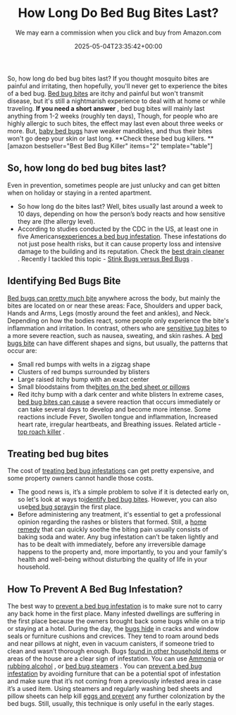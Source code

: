 ﻿---
author: We may earn a commission when you click and buy from Amazon.com
layout: post
title: How Long Do Bed Bug Bites Last?
date: '2025-05-04T23:35:42+00:00'
categories:
- Bed Bugs
- Guide
tags: []
slug: /how-long-do-bed-bug-bites-last/
lastmod: 2025-05-07T12:21:27+03:00
---

So, how long do bed bug bites last? If you thought mosquito bites are painful and irritating, then hopefully, you'll never get to experience the bites of a bed bug.
[Bed bug bites](https://nysipm.cornell.edu/whats-bugging-you/bed-bugs/bed-bug-faqs///#2)
are itchy and painful but won't transmit disease, but it's still a nightmarish experience to deal with at home or while traveling.
**If you need a short answer**
,
bed bug bites will mainly last anything from 1-2 weeks (roughly ten days), Though, for people who are highly allergic to such bites, the effect may last even about three weeks or more.
But,
[baby bed bugs](https://pestpolicy.com/baby-bed-bugs/)
have weaker mandibles, and thus their bites won't go deep your skin or last long.
**Check these bed bug killers. **
[amazon bestseller="Best Bed Bug Killer" items="2" template="table"]
## So, how long do bed bug bites last?
Even in prevention, sometimes people are just unlucky and can get bitten when on holiday or staying in a rented apartment.
- So how long do the bites last? Well, bites usually last around a week to 10 days, depending on how the person’s body reacts and how sensitive they are (the allergy level).
- According to studies conducted by the CDC in the US, at least one in five Americans[experiences a bed bug infestation](https://pestpolicy.com/what-does-bed-bug-poop-look-like/).
These infestations do not just pose health risks, but it can cause property loss and intensive damage to the building and its reputation.
Check the
[best drain cleaner](https://pestpolicy.com/best-drain-cleaner//)
. Recently I tackled this topic -
[Stink Bugs versus Bed Bugs](https://pestpolicy.com/stink-bugs-vs-bed-bugs/)
.
## Identifying Bed Bugs Bite
[Bed bugs can pretty much bite](https://pestpolicy.com/pictures-of-bed-bug-bites/)
anywhere across the body, but mainly the bites are located on or near these areas: Face, Shoulders and upper back, Hands and Arms, Legs (mostly around the feet and ankles), and Neck.
Depending on how the bodies react, some people only experience the bite's inflammation and irritation. In contrast, others who are
[sensitive tug bites](https://pestpolicy.com/flea-bites-vs-bed-bug-bites/)
to a more severe reaction, such as nausea, sweating, and skin rashes.
A
[bed bugs bite](https://pestpolicy.com/bed-bug-bites-vs-mosquito-bites/)
can have different shapes and signs, but usually, the patterns that occur are:
- Small red bumps with welts in a zigzag shape
- Clusters of red bumps surrounded by blisters
- Large raised itchy bump with an exact center
- Small bloodstains from the[bites on the bed sheet or pillows](https://pestpolicy.com/can-bed-bugs-bite-through-clothing/)
- Red itchy bump with a dark center and white blisters
In extreme cases,
[bed bug bites can cause](https://pestpolicy.com/what-causes-bed-bugs/)
a severe reaction that occurs immediately or can take several days to develop and become more intense.
Some reactions include Fever, Swollen tongue and inflammation, Increased heart rate, irregular heartbeats, and Breathing issues. Related article -
[top roach killer](https://pestpolicy.com/best-roach-killer-for-apartments/)
.
## Treating bed bug bites
The cost of
[treating bed bug infestations](https://pestpolicy.com/bed-bugs-vs-mites/)
can get pretty expensive, and some property owners cannot handle those costs.
- The good news is, it’s a simple problem to solve if it is detected early on, so let's look at ways to[identify bed bug bites](https://pestpolicy.com/can-bed-bugs-live-in-your-skin/). However, you can also use[bed bug sprays](https://pestpolicy.com/best-bed-bug-spray/)in the first place.
- Before administering any treatment, it's essential to get a professional opinion regarding the rashes or blisters that formed.
Still, a
[home remedy](https://pestpolicy.com/home-remedies-for-bed-bugs/)
that can quickly soothe the biting pain usually consists of baking soda and water.
Any bug infestation can’t be taken lightly and has to be dealt with immediately, before any irreversible damage happens to the property and, more importantly, to you and your family's health and well-being without disturbing the quality of life in your household.
## How To Prevent A Bed Bug Infestation?
The best way to
[prevent a bed bug infestation](https://pestpolicy.com/harris-bed-bug-killer-review/)
is to make sure not to carry any back home in the first place. Many infested dwellings are suffering in the first place because the owners brought back some bugs while on a trip or staying at a hotel.
During the day, the
[bugs hide](https://pestpolicy.com/where-do-bed-bugs-hide/)
in cracks and window seals or furniture cushions and crevices. They tend to roam around beds and near pillows at night, even in vacuum canisters, if someone tried to clean and wasn’t thorough enough.
Bugs
[found in other household items](https://pestpolicy.com/does-dryer-kill-bed-bugs/)
or areas of the house are a clear sign of infestation. You can use
[Ammonia](https://pestpolicy.com/does-ammonia-kill-bed-bugs/)
or
[rubbing alcohol](https://pestpolicy.com/does-rubbing-alcohol-kill-bed-bugs/)
, or
[bed bug steamers](https://pestpolicy.com/best-bed-bug-steamer/)
.
You can
[prevent a bed bug infestation](https://pestpolicy.com/does-lysol-kill-bed-bugs/)
by avoiding furniture that can be a potential spot of infestation and make sure that it’s not coming from a previously infested area in case it’s a used item.
Using steamers and regularly washing bed sheets and pillow sheets can help kill
[eggs and prevent](https://pestpolicy.com/does-the-dryer-kill-fleas/)
any further colonization by the bed bugs. Still, usually, this technique is only useful in the early stages.